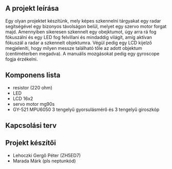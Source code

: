 ## A projekt leírása
Egy olyan projektet készítünk, mely képes szkennelni tárgyakat egy radar segítségével egy bizonyos távolságon belül, melyet egy szervo motor forgat majd. 
Amennyiben sikeresen szkennelt egy obejktumot, úgy arra rá fog fókuszálni és egy LED fog felvillani és mindaddig világít, amíg aktívan fókuszál a radar a szkennelt objektumra. 
Végül pedig egy LCD kijelző megjeleníti, hogy milyen messze található tőle az adott objektum (centiméterben megadva). 
A manuális mozgásokat pedig egy gyroscope fogja érzékelni.



## Komponens lista

- resistor (220 ohm)
- LED
- LCD 16x2
- servo motor mg90s
- GY-521 MPU6050 3 tengelyű gyorsulásmérő és 3 tengelyű giroszkóp

## Kapcsolási terv


## Projekt készítői

- Lehoczki Gergő Péter (ZH5ED7)
- Marada Márk (pls neptunkód)